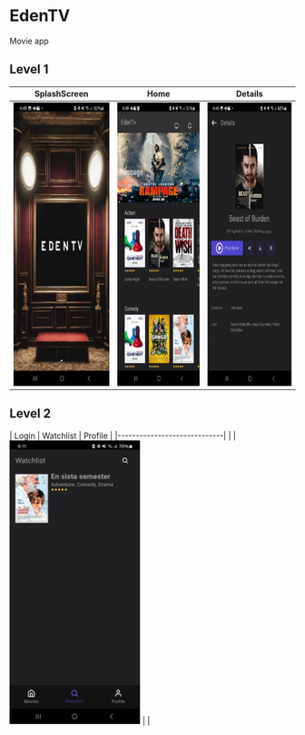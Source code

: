 # EdenTV
Movie app
## Level 1 ##
| SplashScreen                                                                      | Home                   |                                             Details                                        |
| ---------------------- | ---------------------- |--------------------------------------------------------------------------------------------|
|<img src="level1/screenshots/splash_screen.jpg" height="500" alt="SplashScreenn"/> | <img src="level1/screenshots/dashboard_screen.jpg" height="500" alt="Home"/>| <img src="level1/screenshots/details_screen.jpg" height="500" alt="Movie details screen"/> |

## Level 2 ##
| Login | Watchlist | Profile | 
|-----------------------------|
|       |  <img src="level2/screenshots/watchlist_page.jpg" height="500" alt="Watchlist Screenn"/>         |         |
